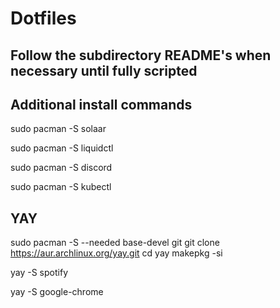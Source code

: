 # Dotfiles

## Follow the subdirectory README's when necessary until fully scripted

## Additional install commands

sudo pacman -S solaar

sudo pacman -S liquidctl

sudo pacman -S discord

sudo pacman -S kubectl

## YAY

sudo pacman -S --needed base-devel git
git clone https://aur.archlinux.org/yay.git
cd yay
makepkg -si

yay -S spotify

yay -S google-chrome
